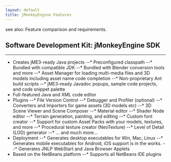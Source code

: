 ```yaml
---
layout: default
title: jMonkeyEngine Features
---
```


see also: Feature comparison and requirements.

## Software Development Kit: jMonkeyEngine SDK
---

* Creates jME3-ready Java projects
--* Preconfigured classpath
--* Bundled with compatible JDK
--* Bundled with Blender conversion tools and more
--* Asset Manager for loading multi-media files and 3D models including asset name code completion
--* Non-proprietary Ant build scripts
--* jME3-ready Javadoc popups, sample code projects, and code snippet palette
* Full-featured Java and XML code editor
* Plugins
--* File Version Control
--* Debugger and Profiler (optional)
--* Converters and Importers for game assets (3D models etc)
--* 3D Scene Viewer and Scene Composer
--* Material editor
--* Shader Node editor
--* Terrain generation, painting, and editing
--* Custom font creator
--* Support for custom Asset Packs with your models, textures, and more
--* Procedural texture creator (NeoTexture)
--* Level of Detail (LOD) generator
--* ... and much more...
* Deployment
--* Generates desktop executables for Win, Mac, Linux
--* Generates mobile executables for Android, iOS support is in the works.
--* Generates JNLP WebStart and Java Browser Applets
* Based on the NetBeans platform
--* Supports all NetBeans IDE plugins
